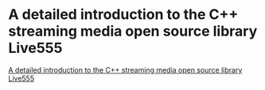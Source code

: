 # A detailed introduction to the C++ streaming media open source library Live555
[A detailed introduction to the C++ streaming media open source library Live555](https://aiwithcloud.com/2022/09/15/a_detailed_introduction_to_the_c_streaming_media_open_source_library_live555/)